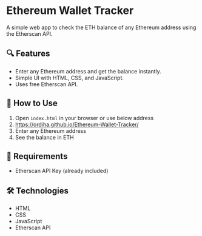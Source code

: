 # Ethereum Wallet Tracker

A simple web app to check the ETH balance of any Ethereum address using the Etherscan API.

## 🔍 Features
- Enter any Ethereum address and get the balance instantly.
- Simple UI with HTML, CSS, and JavaScript.
- Uses free Etherscan API.

## 🚀 How to Use
1. Open `index.html` in your browser or use below address
2. https://ordiha.github.io/Ethereum-Wallet-Tracker/
3. Enter any Ethereum address
4. See the balance in ETH

## 🔑 Requirements
- Etherscan API Key (already included)

## 🛠 Technologies
- HTML
- CSS
- JavaScript
- Etherscan API


